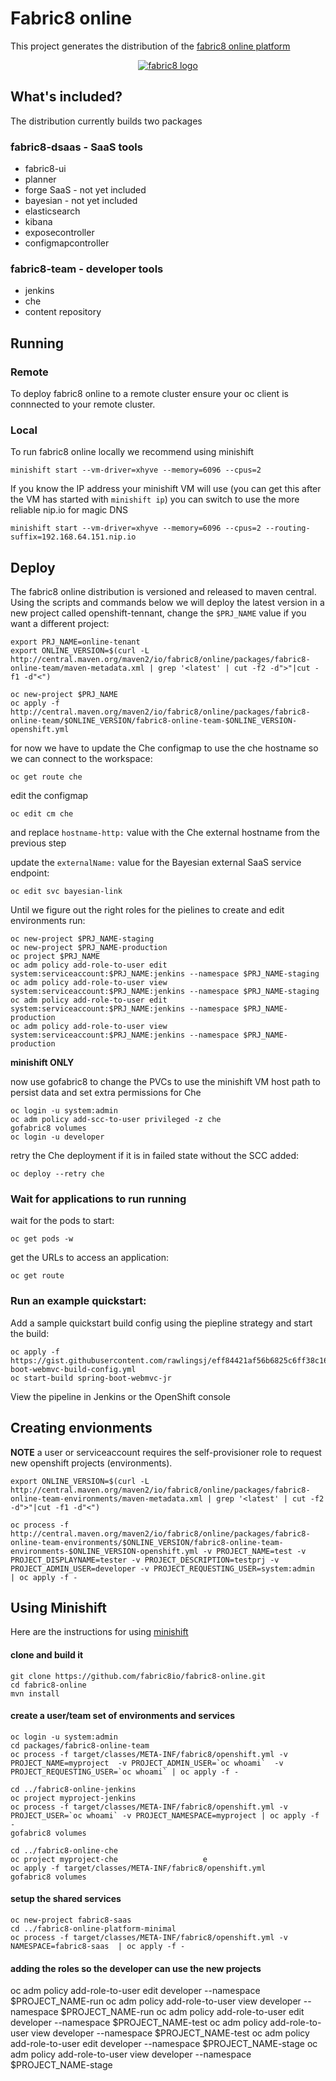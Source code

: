 # Fabric8 online

This project generates the distribution of the [fabric8 online platform](https://fabric8.io/)

 <p align="center">
   <a href="http://fabric8.io/">
    <img src="https://raw.githubusercontent.com/fabric8io/fabric8/master/docs/images/cover/cover_small.png" alt="fabric8 logo"/>
   </a>
 </p>

## What's included?

The distribution currently builds two packages

### fabric8-dsaas - SaaS tools 

  - fabric8-ui
  - planner
  - forge SaaS - not yet included
  - bayesian - not yet included
  - elasticsearch
  - kibana
  - exposecontroller
  - configmapcontroller

### fabric8-team - developer tools

  - jenkins
  - che
  - content repository

## Running

### Remote 

To deploy fabric8 online to a remote cluster ensure your oc client is connnected to your remote cluster.

### Local 

To run fabric8 online locally we recommend using minishift
```
minishift start --vm-driver=xhyve --memory=6096 --cpus=2
```
If you know the IP address your minishift VM will use (you can get this after the VM has started with `minishift ip`) you can switch to use the more reliable nip.io for magic DNS
```
minishift start --vm-driver=xhyve --memory=6096 --cpus=2 --routing-suffix=192.168.64.151.nip.io
```
## Deploy
The fabric8 online distribution is versioned and released to maven central.  Using the scripts and commands below we will deploy the latest version in a new project called openshift-tennant, change the `$PRJ_NAME` value if you want a different project:
```
export PRJ_NAME=online-tenant
export ONLINE_VERSION=$(curl -L http://central.maven.org/maven2/io/fabric8/online/packages/fabric8-online-team/maven-metadata.xml | grep '<latest' | cut -f2 -d">"|cut -f1 -d"<")

oc new-project $PRJ_NAME
oc apply -f http://central.maven.org/maven2/io/fabric8/online/packages/fabric8-online-team/$ONLINE_VERSION/fabric8-online-team-$ONLINE_VERSION-openshift.yml
```
for now we have to update the Che configmap to use the che hostname so we can connect to the workspace:
```
oc get route che
```
edit the configmap
```
oc edit cm che
```
and replace `hostname-http:` value with the Che external hostname from the previous step

update the `externalName:` value for the Bayesian external SaaS service endpoint:
```
oc edit svc bayesian-link
```
Until we figure out the right roles for the pielines to create and edit environments run:
```
oc new-project $PRJ_NAME-staging
oc new-project $PRJ_NAME-production
oc project $PRJ_NAME
oc adm policy add-role-to-user edit system:serviceaccount:$PRJ_NAME:jenkins --namespace $PRJ_NAME-staging
oc adm policy add-role-to-user view system:serviceaccount:$PRJ_NAME:jenkins --namespace $PRJ_NAME-staging
oc adm policy add-role-to-user edit system:serviceaccount:$PRJ_NAME:jenkins --namespace $PRJ_NAME-production
oc adm policy add-role-to-user view system:serviceaccount:$PRJ_NAME:jenkins --namespace $PRJ_NAME-production
```
__minishift ONLY__

now use gofabric8 to change the PVCs to use the minishift VM host path to persist data and set extra permissions for Che
```
oc login -u system:admin
oc adm policy add-scc-to-user privileged -z che
gofabric8 volumes
oc login -u developer
```
retry the Che deployment if it is in failed state without the SCC added:
```
oc deploy --retry che
```

### Wait for applications to run running
wait for the pods to start:
```
oc get pods -w
```
get the URLs to access an application:
```
oc get route
```

### Run an example quickstart:

Add a sample quickstart build config using the piepline strategy and start the build:
```
oc apply -f https://gist.githubusercontent.com/rawlingsj/eff84421af56b6825c6ff38c1646382e/raw/49bcf50b6872268665e9fe9279e8888a7b1ab8ab/spring-boot-webmvc-build-config.yml
oc start-build spring-boot-webmvc-jr
```
View the pipeline in Jenkins or the OpenShift console


## Creating envionments

__NOTE__ a user or serviceaccount requires the self-provisioner role to request new openshift projects (environments).

```
export ONLINE_VERSION=$(curl -L http://central.maven.org/maven2/io/fabric8/online/packages/fabric8-online-team-environments/maven-metadata.xml | grep '<latest' | cut -f2 -d">"|cut -f1 -d"<")

oc process -f http://central.maven.org/maven2/io/fabric8/online/packages/fabric8-online-team-environments/$ONLINE_VERSION/fabric8-online-team-environments-$ONLINE_VERSION-openshift.yml -v PROJECT_NAME=test -v PROJECT_DISPLAYNAME=tester -v PROJECT_DESCRIPTION=testprj -v PROJECT_ADMIN_USER=developer -v PROJECT_REQUESTING_USER=system:admin  | oc apply -f -
```


## Using Minishift

Here are the instructions for using [minishift](https://github.com/minishift/minishift)

#### clone and build it
```
git clone https://github.com/fabric8io/fabric8-online.git
cd fabric8-online
mvn install
```

#### create a user/team set of environments and services

```
oc login -u system:admin
cd packages/fabric8-online-team
oc process -f target/classes/META-INF/fabric8/openshift.yml -v PROJECT_NAME=myproject  -v PROJECT_ADMIN_USER=`oc whoami`  -v PROJECT_REQUESTING_USER=`oc whoami` | oc apply -f -

cd ../fabric8-online-jenkins
oc project myproject-jenkins
oc process -f target/classes/META-INF/fabric8/openshift.yml -v PROJECT_USER=`oc whoami` -v PROJECT_NAMESPACE=myproject | oc apply -f -
gofabric8 volumes

cd ../fabric8-online-che
oc project myproject-che                   e
oc apply -f target/classes/META-INF/fabric8/openshift.yml
gofabric8 volumes
```

#### setup the shared services

```
oc new-project fabric8-saas
cd ../fabric8-online-platform-minimal
oc process -f target/classes/META-INF/fabric8/openshift.yml -v NAMESPACE=fabric8-saas  | oc apply -f -
```

#### adding the roles so the developer can use the new projects

oc adm policy add-role-to-user edit developer --namespace $PROJECT_NAME-run
oc adm policy add-role-to-user view developer --namespace $PROJECT_NAME-run
oc adm policy add-role-to-user edit developer --namespace $PROJECT_NAME-test
oc adm policy add-role-to-user view developer --namespace $PROJECT_NAME-test
oc adm policy add-role-to-user edit developer --namespace $PROJECT_NAME-stage
oc adm policy add-role-to-user view developer --namespace $PROJECT_NAME-stage
